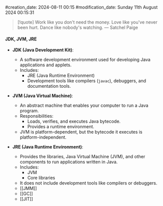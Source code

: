 #creation_date:  2024-08-11 00:15
#modification_date: Sunday 11th August 2024 00:15:31
> [!quote] Work like you don't need the money. Love like you've never been hurt. Dance like nobody's watching.
> — Satchel Paige
#### JDK, JVM, JRE

- **JDK (Java Development Kit)**:
  - A software development environment used for developing Java applications and applets.
  - Includes:
    - JRE (Java Runtime Environment)
    - Development tools like compilers (`javac`), debuggers, and documentation tools.

- **JVM (Java Virtual Machine)**:
  - An abstract machine that enables your computer to run a Java program.
  - Responsibilities:
    - Loads, verifies, and executes Java bytecode.
    - Provides a runtime environment.
  - JVM is platform-dependent, but the bytecode it executes is platform-independent.

- **JRE (Java Runtime Environment)**:
  - Provides the libraries, Java Virtual Machine (JVM), and other components to run applications written in Java.
  - Includes:
    - JVM
    - Core libraries
  - It does not include development tools like compilers or debuggers.
  - [[JMM]]
  - [[GC]]
  - [[JIT]]